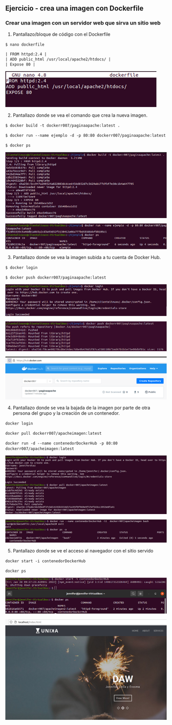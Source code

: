 ## Ejercicio - crea una imagen con Dockerfile

### Crear una imagen con un servidor web que sirva un sitio web

1. Pantallazo/bloque de código con el Dockerfile

`$ nano dockerfile`

    | FROM httpd:2.4 |
    | ADD public_html /usr/local/apache2/htdocs/ |
    | Expose 80 |

![](https://github.com/JenniferDiez/tareaDocker/blob/71e623c28a8915e848ffd41fd10271483f898653/imagen%20con%20Dockerfile/capturas/cap%201.png)

2. Pantallazo donde se vea el comando que crea la nueva imagen.

`$ docker build -t dockerr007/paginaapache:latest .`

`$ docker run --name ejemplo -d -p 80:80 dockerr007/paginaapache:latest`

`$ docker ps`

![](https://github.com/JenniferDiez/tareaDocker/blob/71e623c28a8915e848ffd41fd10271483f898653/imagen%20con%20Dockerfile/capturas/captura%201.png)

![](https://github.com/JenniferDiez/tareaDocker/blob/71e623c28a8915e848ffd41fd10271483f898653/imagen%20con%20Dockerfile/capturas/captura%202.png)

3. Pantallazo donde se vea la imagen subida a tu cuenta de Docker Hub.

`$ docker login`

`$ docker push dockerr007/paginaapache:latest`

![](https://github.com/JenniferDiez/tareaDocker/blob/71e623c28a8915e848ffd41fd10271483f898653/imagen%20con%20Dockerfile/capturas/captura%203.png)

![](https://github.com/JenniferDiez/tareaDocker/blob/71e623c28a8915e848ffd41fd10271483f898653/imagen%20con%20Dockerfile/capturas/captura%204.png)

![](https://github.com/JenniferDiez/tareaDocker/blob/71e623c28a8915e848ffd41fd10271483f898653/imagen%20con%20Dockerfile/capturas/captura%204.1.png)

4. Pantallazo donde se vea la bajada de la imagen por parte de otra persona del grupo y la creación de un contenedor.

 `docker login`
 
 `docker pull dockerr007/apacheimagen:latest`
 
 `docker run -d --name contenedorDockerHub -p 80:80 dockerr007/apacheimagen:latest`
   

![](https://github.com/JenniferDiez/tareaDocker/blob/73c2c5ae90f7e79ed8479a8bbd7287e4dd30858d/imagen%20con%20Dockerfile/capturas/image-20220128092805456.png)

![](https://github.com/JenniferDiez/tareaDocker/blob/73c2c5ae90f7e79ed8479a8bbd7287e4dd30858d/imagen%20con%20Dockerfile/capturas/image-20220128092904328.png)


5. Pantallazo donde se ve el acceso al navegador con el sitio servido

 `docker start -i contenedorDockerHub`
 
 `docker ps`

![](https://github.com/JenniferDiez/tareaDocker/blob/73c2c5ae90f7e79ed8479a8bbd7287e4dd30858d/imagen%20con%20Dockerfile/capturas/image-20220128102800267.png)

![](https://github.com/JenniferDiez/tareaDocker/blob/7053e84e1ac187f79dd351db1d0059bd85347950/imagen%20con%20Dockerfile/capturas/Captura%20pagina.PNG)

